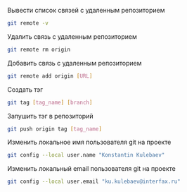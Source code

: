 Вывести список связей с удаленным репозиторием
```sh
git remote -v
```

Удалить связь с удаленным репозиторием
```sh
git remote rm origin
```

Добавить связь с удаленным репозиторием
```sh
git remote add origin [URL]
```

Создать тэг
```sh
git tag [tag_name] [branch]
```

Запушить тэг в репозиторий
```sh
git push origin tag [tag_name]
```

Изменить локальное имя пользователя git на проекте
```sh
git config --local user.name "Konstantin Kulebaev"
```

Изменить локальный email пользователя git на проекте
```sh
git config --local user.email "ku.kulebaev@interfax.ru" 
```
